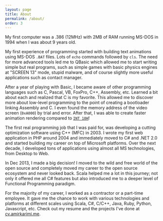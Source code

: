 ```yaml
---
layout: page
title: About
permalink: /about/
order: 3
---
```


My first computer was a .386 (12MHz) with 2MB of RAM running MS-DOS in 1994 when I was about 9 years old.

My first experience of programming started with building text animations using MS-DOS `.BAT` files. Lots of `echo` commands followed by `cls`. The need for more advanced tools led me to QBasic which allowed me to start writing simple but real programs, such as simple games with basic physics engines at "SCREEN 13" mode, stupid malware, and of course slightly more useful applications such as contact manager.

After a year of playing with Basic, I became aware of other programming languages such as C, Pascal, VB, FoxPro, C++, Assembly, etc. Learned a bit about each and realized that C is my favorite. This allowed me to discover more about low-level programming to the point of creating a bootloader linking Assembly and C. I even found the memory address of the video screen (`0xA000`) by trial and error. After that, I was able to create faster animation rendering compared to [`INT 10H`](https://en.wikipedia.org/wiki/INT_10H)!

The first real programming job that I was paid for, was developing a cutting optimization software using C++ (MFC) in 2003. I wrote my first web application in PHP around 2004 and immediately moved to C# and .NET 2.0 and started building my career on top of Microsoft platforms. Over the next decade, I developed tons of applications using almost all MS technologies, from Desktop to Web.

In Dec 2013, I made a big decision! I moved to the wild and free world of the open source and completely moved my career to the open source ecosystem and never looked back. Scala helped me a lot in this journey; not only it offered me all C# features but also introduced me to a deeper level of Functional Programming paradigm.

For the majority of my career, I worked as a contractor or a part-time employee. It gave me the chance to work with various technologies and platforms at different scales using Scala, C#, C/C++, Java, Ruby, Python, Javascript, etc. Check out my resume and the projects I've done at [cv.amirkarimi.me](http://cv.amirkarimi.me/).
